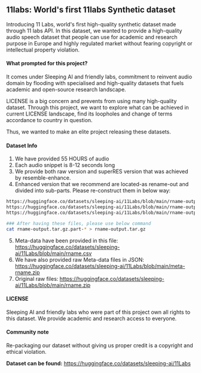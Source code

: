 ## 11labs: World's first 11labs Synthetic dataset
Introducing 11 Labs, world's first high-quality synthetic dataset made through 11 labs API. In this dataset, we wanted to provide a high-quality audio speech dataset that people can use for academic and research purpose in Europe and highly regulated market without fearing copyright or intellectual property violation. 

#### What prompted for this project?
It comes under Sleeping AI and friendly labs, commitment to reinvent audio domain by flooding with specialised and high-quality datasets that fuels academic and open-source research landscape. 

LICENSE is a big concern and prevents from using many high-quality dataset. Through this project, we want to explore what can be achieved in current LICENSE landscape, find its loopholes and change of terms accordance to country in question. 

Thus, we wanted to make an elite project releasing these datasets. 

#### Dataset Info
1. We have provided 55 HOURS of audio
2. Each audio snippet is 8-12 seconds long 
3. We provide both raw version and superRES version that was achieved by resemble-enhance. 
4. Enhanced version that we recommend are located-as rename-out and divided into sub-parts. Please re-construct them in below way:
```Bash
https://huggingface.co/datasets/sleeping-ai/11Labs/blob/main/rname-output.tar.gz.part-aa
https://huggingface.co/datasets/sleeping-ai/11Labs/blob/main/rname-output.tar.gz.part-ab
https://huggingface.co/datasets/sleeping-ai/11Labs/blob/main/rname-output.tar.gz.part-ac

### After having these files, please use below command
cat rname-output.tar.gz.part-* > rname-output.tar.gz
```
5. Meta-data have been provided in this file: https://huggingface.co/datasets/sleeping-ai/11Labs/blob/main/rname.csv
6. We have also provided raw Meta-data files in JSON: https://huggingface.co/datasets/sleeping-ai/11Labs/blob/main/meta-rname.zip
7. Original raw files: https://huggingface.co/datasets/sleeping-ai/11Labs/blob/main/rname.zip

#### LICENSE
Sleeping AI and friendly labs who were part of this project own all rights to this dataset. We provide academic and research access to everyone. 

#### Community note
Re-packaging our dataset without giving us proper credit is a copyright and ethical violation. 

**Dataset can be found:** https://huggingface.co/datasets/sleeping-ai/11Labs

